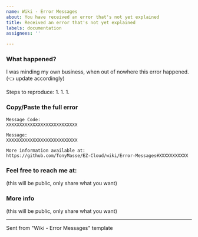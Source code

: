 ```yaml
---
name: Wiki - Error Messages
about: You have received an error that's not yet explained
title: Received an error that's not yet explained
labels: documentation
assignees: ''

---
```


### What happened?
I was minding my own business, when out of nowhere this error happened. (👈 update accordingly)

Steps to reproduce:
1. 
1. 
1. 

### Copy/Paste the full error
```
Message Code:
XXXXXXXXXXXXXXXXXXXXXXXXXXX

Message:
XXXXXXXXXXXXXXXXXXXXXXXXXXX

More information available at:
https://github.com/TonyMasse/EZ-Cloud/wiki/Error-Messages#XXXXXXXXXXX
```

### Feel free to reach me at:
(this will be public, only share what you want)

### More info
(this will be public, only share what you want)


---
Sent from "Wiki - Error Messages" template
